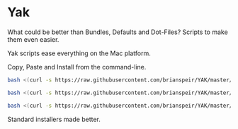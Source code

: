 Yak
===

What could be better than Bundles, Defaults and Dot-Files?
Scripts to make them even easier.

Yak scripts ease everything on the Mac platform.

Copy, Paste and Install from the command-line.

```bash
bash <(curl -s https://raw.githubusercontent.com/brianspeir/YAK/master/Bundles)
```

```bash
bash <(curl -s https://raw.githubusercontent.com/brianspeir/YAK/master/Dot-Files)
```

```bash
bash <(curl -s https://raw.githubusercontent.com/brianspeir/YAK/master/Defaults)
```

Standard installers made better.
